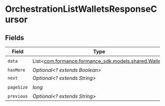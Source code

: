 # OrchestrationListWalletsResponseCursor


## Fields

| Field                                                                                 | Type                                                                                  | Required                                                                              | Description                                                                           | Example                                                                               |
| ------------------------------------------------------------------------------------- | ------------------------------------------------------------------------------------- | ------------------------------------------------------------------------------------- | ------------------------------------------------------------------------------------- | ------------------------------------------------------------------------------------- |
| `data`                                                                                | List<[com.formance.formance_sdk.models.shared.Wallet](../../models/shared/Wallet.md)> | :heavy_check_mark:                                                                    | N/A                                                                                   |                                                                                       |
| `hasMore`                                                                             | *Optional<? extends Boolean>*                                                         | :heavy_minus_sign:                                                                    | N/A                                                                                   | false                                                                                 |
| `next`                                                                                | *Optional<? extends String>*                                                          | :heavy_minus_sign:                                                                    | N/A                                                                                   |                                                                                       |
| `pageSize`                                                                            | *long*                                                                                | :heavy_check_mark:                                                                    | N/A                                                                                   | 15                                                                                    |
| `previous`                                                                            | *Optional<? extends String>*                                                          | :heavy_minus_sign:                                                                    | N/A                                                                                   | YXVsdCBhbmQgYSBtYXhpbXVtIG1heF9yZXN1bHRzLol=                                          |
